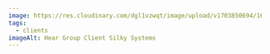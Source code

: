 ```yaml
---
image: https://res.cloudinary.com/dgl1vzwqt/image/upload/v1703850694/1644739157279_elvert.webp
tags:
  - clients
imageAlt: Hear Group Client Silky Systems
---
```

